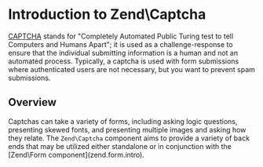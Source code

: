 # Introduction to Zend\\Captcha

[CAPTCHA](http://en.wikipedia.org/wiki/Captcha) stands for "Completely Automated Public Turing test
to tell Computers and Humans Apart"; it is used as a challenge-response to ensure that the
individual submitting information is a human and not an automated process. Typically, a captcha is
used with form submissions where authenticated users are not necessary, but you want to prevent spam
submissions.

## Overview

Captchas can take a variety of forms, including asking logic questions, presenting skewed fonts, and
presenting multiple images and asking how they relate. The `Zend\Captcha` component aims to provide
a variety of back ends that may be utilized either standalone or in conjunction with the
\[Zend\\Form component\](zend.form.intro).
